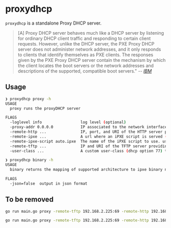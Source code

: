 # proxydhcp

`proxydhcp` is a standalone Proxy DHCP server.

> [A] Proxy DHCP server behaves much like a DHCP server by listening for ordinary DHCP client traffic and responding to certain client requests. However, unlike the DHCP server, the PXE Proxy DHCP server does not administer network addresses, and it only responds to clients that identify themselves as PXE clients.
> The responses given by the PXE Proxy DHCP server contain the mechanism by which the client locates the boot servers or the network addresses and descriptions of the supported, compatible boot servers."
> -- <cite>[IBM](https://www.ibm.com/docs/en/aix/7.1?topic=protocol-preboot-execution-environment-proxy-dhcp-daemon)</cite>

## Usage

```bash
❯ proxydhcp proxy -h 
USAGE
  proxy runs the proxyDHCP server

FLAGS
  -loglevel info                 log level (optional)
  -proxy-addr 0.0.0.0            IP associated to the network interface to listen on for proxydhcp requests.
  -remote-http ...               IP, port, and URI of the HTTP server providing iPXE binaries (i.e. 192.168.2.4:80).
  -remote-ipxe ...               A url where an iPXE script is served (i.e. http://192.168.2.3:8080).
  -remote-ipxe-script auto.ipxe  The name of the iPXE script to use. used with remote-ipxe (http://192.168.2.3/<mac-addr>/auto.ipxe)
  -remote-tftp ...               IP and URI of the TFTP server providing iPXE binaries (192.168.2.5:69).
  -user-class ...                A custom user-class (dhcp option 77) to use to determine when to pivot to serving the ipxe script from the ipxe-url flag.

```

```bash
❯ proxydhcp binary -h
USAGE
  binary returns the mapping of supported architecture to ipxe binary name

FLAGS
  -json=false  output in json format

```

## To be removed

```bash
go run main.go proxy -remote-tftp 192.168.2.225:69 -remote-http 192.168.2.225:80 -remote-ipxe http://192.168.2.225:8080 -proxy-addr 192.168.2.225

go run main.go proxy -remote-tftp 192.168.2.225:69 -remote-http 192.168.2.225:80 -remote-ipxe http://192.168.2.225:8080 -proxy-addr 192.168.1.34
```
